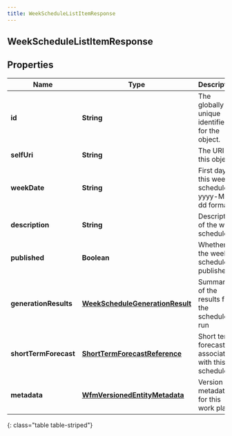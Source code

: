 ```yaml
---
title: WeekScheduleListItemResponse
---
```


## WeekScheduleListItemResponse

## Properties

| Name                  | Type                                                                                     | Description                                          | Notes      |
| --------------------- | ---------------------------------------------------------------------------------------- | ---------------------------------------------------- | ---------- |
| **id**                | <!----><!---->**String**<!---->                                                          | The globally unique identifier for the object.       | [optional] |
| **selfUri**           | <!----><!---->**String**<!---->                                                          | The URI for this object                              | [optional] |
| **weekDate**          | <!----><!---->**String**<!---->                                                          | First day of this week schedule in yyyy-MM-dd format | [optional] |
| **description**       | <!----><!---->**String**<!---->                                                          | Description of the week schedule                     | [optional] |
| **published**         | <!----><!---->**Boolean**<!---->                                                         | Whether the week schedule is published               | [optional] |
| **generationResults** | <!----><!---->[**WeekScheduleGenerationResult**](WeekScheduleGenerationResult.md)<!----> | Summary of the results from the schedule run         | [optional] |
| **shortTermForecast** | <!----><!---->[**ShortTermForecastReference**](ShortTermForecastReference.md)<!---->     | Short term forecast associated with this schedule    | [optional] |
| **metadata**          | <!----><!---->[**WfmVersionedEntityMetadata**](WfmVersionedEntityMetadata.md)<!---->     | Version metadata for this work plan                  | [optional] |

{: class="table table-striped"}
